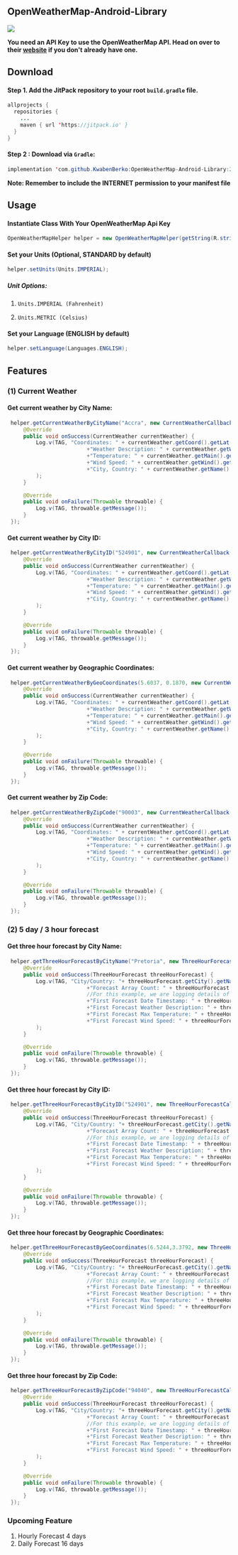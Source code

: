 
## OpenWeatherMap-Android-Library  
[![](https://jitpack.io/v/KwabenBerko/OpenWeatherMap-Android-Library.svg)](https://jitpack.io/#KwabenBerko/OpenWeatherMap-Android-Library)


**You need an API Key to use the OpenWeatherMap API. Head on over to their [website](http://openweathermap.org/) if you don't already have one.**


## Download

#### Step 1. Add the JitPack repository to your root ```build.gradle``` file.

``` java
allprojects {
  repositories {
    ...
    maven { url 'https://jitpack.io' }
  }
}
```

#### Step 2 : Download via ```Gradle```:

```java
implementation 'com.github.KwabenBerko:OpenWeatherMap-Android-Library:2.1.0'
```

**Note: Remember to include the INTERNET permission to your manifest file**

## Usage

#### Instantiate Class With Your OpenWeatherMap Api Key

``` java 
OpenWeatherMapHelper helper = new OpenWeatherMapHelper(getString(R.string.OPEN_WEATHER_MAP_API_KEY));
```

#### Set your Units (Optional, STANDARD by default)

``` java 
helper.setUnits(Units.IMPERIAL);
```

##### Unit Options: 

1. ```Units.IMPERIAL (Fahrenheit)```

2. ```Units.METRIC (Celsius)```

#### Set your Language (ENGLISH by default)

``` java
helper.setLanguage(Languages.ENGLISH);
```

## Features


### (1) Current Weather
#### Get current weather by City Name:

```java
 helper.getCurrentWeatherByCityName("Accra", new CurrentWeatherCallback() {
     @Override
     public void onSuccess(CurrentWeather currentWeather) {
         Log.v(TAG, "Coordinates: " + currentWeather.getCoord().getLat() + ", "+currentWeather.getCoord().getLon() +"\n"
                         +"Weather Description: " + currentWeather.getWeather().get(0).getDescription() + "\n"
                         +"Temperature: " + currentWeather.getMain().getTempMax()+"\n"
                         +"Wind Speed: " + currentWeather.getWind().getSpeed() + "\n"
                         +"City, Country: " + currentWeather.getName() + ", " + currentWeather.getSys().getCountry()
         );
     }

     @Override
     public void onFailure(Throwable throwable) {
         Log.v(TAG, throwable.getMessage());
     }
 });
```

#### Get current weather by City ID:
```java
 helper.getCurrentWeatherByCityID("524901", new CurrentWeatherCallback() {
     @Override
     public void onSuccess(CurrentWeather currentWeather) {
         Log.v(TAG, "Coordinates: " + currentWeather.getCoord().getLat() + ", "+currentWeather.getCoord().getLon() +"\n"
                         +"Weather Description: " + currentWeather.getWeather().get(0).getDescription() + "\n"
                         +"Temperature: " + currentWeather.getMain().getTempMax()+"\n"
                         +"Wind Speed: " + currentWeather.getWind().getSpeed() + "\n"
                         +"City, Country: " + currentWeather.getName() + ", " + currentWeather.getSys().getCountry()
         );
     }

     @Override
     public void onFailure(Throwable throwable) {
         Log.v(TAG, throwable.getMessage());
     }
 });
```
#### Get current weather by Geographic Coordinates:

```java
 helper.getCurrentWeatherByGeoCoordinates(5.6037, 0.1870, new CurrentWeatherCallback() {
     @Override
     public void onSuccess(CurrentWeather currentWeather) {
         Log.v(TAG, "Coordinates: " + currentWeather.getCoord().getLat() + ", "+currentWeather.getCoord().getLon() +"\n"
                         +"Weather Description: " + currentWeather.getWeather().get(0).getDescription() + "\n"
                         +"Temperature: " + currentWeather.getMain().getTempMax()+"\n"
                         +"Wind Speed: " + currentWeather.getWind().getSpeed() + "\n"
                         +"City, Country: " + currentWeather.getName() + ", " + currentWeather.getSys().getCountry()
         );
     }

     @Override
     public void onFailure(Throwable throwable) {
         Log.v(TAG, throwable.getMessage());
     }
 });
```
#### Get current weather by Zip Code:
```java
 helper.getCurrentWeatherByZipCode("90003", new CurrentWeatherCallback() {
     @Override
     public void onSuccess(CurrentWeather currentWeather) {
         Log.v(TAG, "Coordinates: " + currentWeather.getCoord().getLat() + ", "+currentWeather.getCoord().getLon() +"\n"
                         +"Weather Description: " + currentWeather.getWeather().get(0).getDescription() + "\n"
                         +"Temperature: " + currentWeather.getMain().getTempMax()+"\n"
                         +"Wind Speed: " + currentWeather.getWind().getSpeed() + "\n"
                         +"City, Country: " + currentWeather.getName() + ", " + currentWeather.getSys().getCountry()
         );
     }

     @Override
     public void onFailure(Throwable throwable) {
         Log.v(TAG, throwable.getMessage());
     }
 });
```
### (2) 5 day / 3 hour forecast
#### Get three hour forecast by City Name:
```java
 helper.getThreeHourForecastByCityName("Pretoria", new ThreeHourForecastCallback() {
     @Override
     public void onSuccess(ThreeHourForecast threeHourForecast) {
         Log.v(TAG, "City/Country: "+ threeHourForecast.getCity().getName() + "/" + threeHourForecast.getCity().getCountry() +"\n"
                         +"Forecast Array Count: " + threeHourForecast.getCnt() +"\n"
                         //For this example, we are logging details of only the first forecast object in the forecasts array
                         +"First Forecast Date Timestamp: " + threeHourForecast.getList().get(0).getDt() +"\n"
                         +"First Forecast Weather Description: " + threeHourForecast.getList().get(0).getWeather().get(0).getDescription()+ "\n"
                         +"First Forecast Max Temperature: " + threeHourForecast.getList().get(0).getMain().getTempMax()+"\n"
                         +"First Forecast Wind Speed: " + threeHourForecast.getList().get(0).getWind().getSpeed() + "\n"
         );
     }

     @Override
     public void onFailure(Throwable throwable) {
         Log.v(TAG, throwable.getMessage());
     }
 });
```
#### Get three hour forecast by City ID:
```java
 helper.getThreeHourForecastByCityID("524901", new ThreeHourForecastCallback() {
     @Override
     public void onSuccess(ThreeHourForecast threeHourForecast) {
         Log.v(TAG, "City/Country: "+ threeHourForecast.getCity().getName() + "/" + threeHourForecast.getCity().getCountry() +"\n"
                         +"Forecast Array Count: " + threeHourForecast.getCnt() +"\n"
                         //For this example, we are logging details of only the first forecast object in the forecasts array
                         +"First Forecast Date Timestamp: " + threeHourForecast.getList().get(0).getDt() +"\n"
                         +"First Forecast Weather Description: " + threeHourForecast.getList().get(0).getWeather().get(0).getDescription()+ "\n"
                         +"First Forecast Max Temperature: " + threeHourForecast.getList().get(0).getMain().getTempMax()+"\n"
                         +"First Forecast Wind Speed: " + threeHourForecast.getList().get(0).getWind().getSpeed() + "\n"
         );
     }

     @Override
     public void onFailure(Throwable throwable) {
         Log.v(TAG, throwable.getMessage());
     }
 });
```
#### Get three hour forecast by Geographic Coordinates:
```java
 helper.getThreeHourForecastByGeoCoordinates(6.5244,3.3792, new ThreeHourForecastCallback() {
     @Override
     public void onSuccess(ThreeHourForecast threeHourForecast) {
         Log.v(TAG, "City/Country: "+ threeHourForecast.getCity().getName() + "/" + threeHourForecast.getCity().getCountry() +"\n"
                         +"Forecast Array Count: " + threeHourForecast.getCnt() +"\n"
                         //For this example, we are logging details of only the first forecast object in the forecasts array
                         +"First Forecast Date Timestamp: " + threeHourForecast.getList().get(0).getDt() +"\n"
                         +"First Forecast Weather Description: " + threeHourForecast.getList().get(0).getWeather().get(0).getDescription()+ "\n"
                         +"First Forecast Max Temperature: " + threeHourForecast.getList().get(0).getMain().getTempMax()+"\n"
                         +"First Forecast Wind Speed: " + threeHourForecast.getList().get(0).getWind().getSpeed() + "\n"
         );
     }

     @Override
     public void onFailure(Throwable throwable) {
         Log.v(TAG, throwable.getMessage());
     }
 });
```
#### Get three hour forecast by Zip Code:
```java
 helper.getThreeHourForecastByZipCode("94040", new ThreeHourForecastCallback() {
     @Override
     public void onSuccess(ThreeHourForecast threeHourForecast) {
         Log.v(TAG, "City/Country: "+ threeHourForecast.getCity().getName() + "/" + threeHourForecast.getCity().getCountry() +"\n"
                         +"Forecast Array Count: " + threeHourForecast.getCnt() +"\n"
                         //For this example, we are logging details of only the first forecast object in the forecasts array
                         +"First Forecast Date Timestamp: " + threeHourForecast.getList().get(0).getDt() +"\n"
                         +"First Forecast Weather Description: " + threeHourForecast.getList().get(0).getWeather().get(0).getDescription()+ "\n"
                         +"First Forecast Max Temperature: " + threeHourForecast.getList().get(0).getMain().getTempMax()+"\n"
                         +"First Forecast Wind Speed: " + threeHourForecast.getList().get(0).getWind().getSpeed() + "\n"
         );
     }

     @Override
     public void onFailure(Throwable throwable) {
         Log.v(TAG, throwable.getMessage());
     }
 });
```





### Upcoming Feature
1. Hourly Forecast 4 days
2. Daily Forecast 16 days
